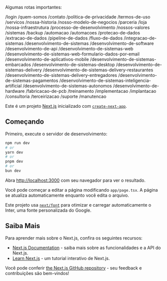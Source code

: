 

Algumas rotas importantes:

/login
/quem-somos
/contato
/politica-de-privacidade
/termos-de-uso
/servicos
/nossa-historia
/nosso-modelo-de-negocios
/parceria
/loja
/nossa-infraestrutura
/processo-de-desenvolvimento
/nossos-valores
/sistemas
/backup
/automacao
/automacoes
/protecao-de-dados
/extracao-de-dados
/pipeline-de-dados
/fluxo-de-dados
/integracao-de-sistemas
/desenvolvimento-de-sistemas
/desenvolvimento-de-software
/desenvolvimento-de-api
/desenvolvimento-de-sistemas-web
/desenvolvimento-de-sistemas-web-formulario-dados-por-email
/desenvolvimento-de-aplicativos-mobile
/desenvolvimento-de-sistemas-embarcados
/desenvolvimento-de-sistemas-desktop
/desenvolvimento-de-sistemas-delivery
/desenvolvimento-de-sistemas-delivery-restaurantes
/desenvolvimento-de-sistemas-delivery-entregadores
/desenvolvimento-de-sistemas-pagamentos
/desenvolvimento-de-sistemas-inteligencia-artificial
/desenvolvimento-de-sistemas-autonomos
/desenvolvimento-de-hardware
/fabricacao-de-pcb
/treinamento
/implementacao
/implantacao
/consultoria
/terceirizacao
/suporte
/manutencao



Este é um projeto [Next.js](https://nextjs.org/) inicializado com [`create-next-app`](https://github.com/vercel/next.js/tree/canary/packages/create-next-app).

## Começando

Primeiro, execute o servidor de desenvolvimento:

```bash
npm run dev
# or
yarn dev
# or
pnpm dev
# or
bun dev
```

Abra [http://localhost:3000](http://localhost:3000) com seu navegador para ver o resultado.

Você pode começar a editar a página modificando `app/page.tsx`. A página se atualiza automaticamente enquanto você edita o arquivo.

Este projeto usa [`next/font`](https://nextjs.org/docs/basic-features/font-optimization) para otimizar e carregar automaticamente o Inter, uma fonte personalizada do Google.

## Saiba Mais

Para aprender mais sobre o Next.js, confira os seguintes recursos:

- [Next.js Documentation](https://nextjs.org/docs) - saiba mais sobre as funcionalidades e a API do Next.js.
- [Learn Next.js](https://nextjs.org/learn) - um tutorial interativo de Next.js.

Você pode conferir [the Next.js GitHub repository](https://github.com/vercel/next.js/) - seu feedback e contribuições são bem-vindos!
